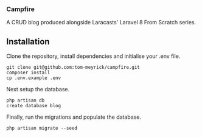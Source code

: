 ### Campfire

A CRUD blog produced alongside Laracasts' Laravel 8 From Scratch series.

## Installation

Clone the repository, install dependencies and initialise your .env file. 
````
git clone git@github.com:tom-meyrick/campfire.git
composer install
cp .env.example .env
````
Next setup the database. 
````
php artisan db
create database blog
````
Finally, run the migrations and populate the database. 
````
php artisan migrate --seed
````
